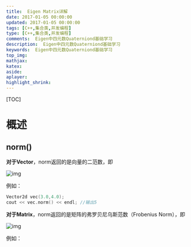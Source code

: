 ```yaml
---
title:  Eigen Matrix详解
date: 2017-01-05 00:00:00
updated: 2017-01-05 00:00:00
tags: [C++,集合类,并发编程]
type: [C++,集合类,并发编程]
comments:  Eigen中四元数Quaterniond基础学习
description:  Eigen中四元数Quaterniond基础学习
keywords:  Eigen中四元数Quaterniond基础学习
top_img:
mathjax:
katex:
aside:
aplayer:
highlight_shrink:
---
```


[TOC]

# 概述





## norm()

**对于Vector**，norm返回的是向量的二范数，即

![img](https://latex.csdn.net/eq?%5C%7C%5Cmathbf%7Bx%7D%5C%7C_%7B2%7D%3D%5Csqrt%7B%5Csum_%7Bi%3D1%7D%5E%7BN%7D%20x_%7Bi%7D%5E%7B2%7D%7D)

例如：

```c++
Vector2d vec(3.0,4.0);
cout << vec.norm() << endl;	//输出5
```



**对于Matrix**，norm返回的是矩阵的弗罗贝尼乌斯范数（Frobenius Norm），即

![img](https://latex.csdn.net/eq?%5C%7C%5Cmathrm%7BA%7D%5C%7C_%7BF%7D%20%5Cequiv%20%5Csqrt%7B%5Csum_%7Bi%3D1%7D%5E%7Bm%7D%20%5Csum_%7Bj%3D1%7D%5E%7Bn%7D%5Cleft%7Ca_%7Bi%20j%7D%5Cright%7C%5E%7B2%7D%7D)

例如：

